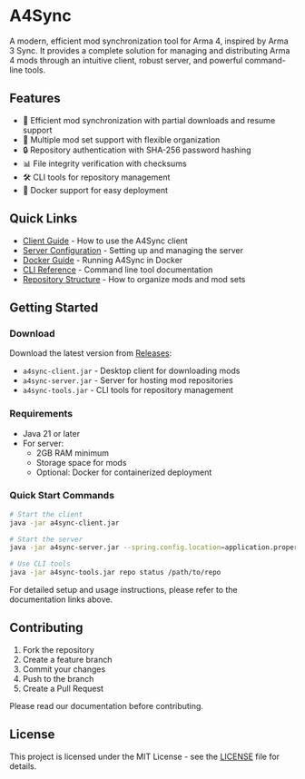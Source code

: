 # A4Sync

A modern, efficient mod synchronization tool for Arma 4, inspired by Arma 3 Sync. It provides a complete solution for managing and distributing Arma 4 mods through an intuitive client, robust server, and powerful command-line tools.

## Features

- 📁 Efficient mod synchronization with partial downloads and resume support
- 🔄 Multiple mod set support with flexible organization
- 🔒 Repository authentication with SHA-256 password hashing
- 📊 File integrity verification with checksums
- 🛠️ CLI tools for repository management
- 🐳 Docker support for easy deployment

## Quick Links

- [Client Guide](docs/client-guide.md) - How to use the A4Sync client
- [Server Configuration](docs/server-configuration.md) - Setting up and managing the server
- [Docker Guide](docs/docker-guide.md) - Running A4Sync in Docker
- [CLI Reference](docs/cli-reference.md) - Command line tool documentation
- [Repository Structure](docs/repository-structure.md) - How to organize mods and mod sets

## Getting Started

### Download

Download the latest version from [Releases](../../releases):
- `a4sync-client.jar` - Desktop client for downloading mods
- `a4sync-server.jar` - Server for hosting mod repositories
- `a4sync-tools.jar` - CLI tools for repository management

### Requirements

- Java 21 or later
- For server: 
  - 2GB RAM minimum
  - Storage space for mods
  - Optional: Docker for containerized deployment

### Quick Start Commands

```bash
# Start the client
java -jar a4sync-client.jar

# Start the server
java -jar a4sync-server.jar --spring.config.location=application.properties

# Use CLI tools
java -jar a4sync-tools.jar repo status /path/to/repo
```

For detailed setup and usage instructions, please refer to the documentation links above.

## Contributing

1. Fork the repository
2. Create a feature branch
3. Commit your changes
4. Push to the branch
5. Create a Pull Request

Please read our documentation before contributing.

## License

This project is licensed under the MIT License - see the [LICENSE](LICENSE) file for details.